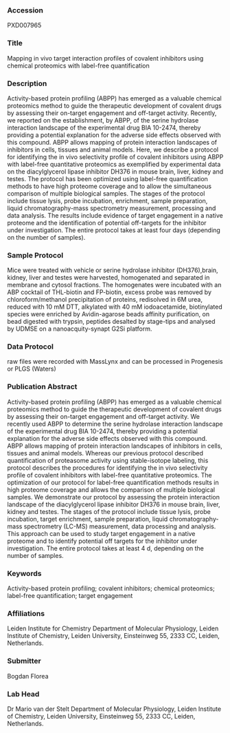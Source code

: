 ### Accession
PXD007965

### Title
Mapping in vivo target interaction profiles of covalent inhibitors using chemical proteomics with label-free quantification

### Description
Activity-based protein profiling (ABPP) has emerged as a valuable chemical proteomics method to guide the therapeutic development of covalent drugs by assessing their on-target engagement and off-target activity. Recently, we reported on the establishment, by ABPP, of the serine hydrolase interaction landscape of the experimental drug BIA 10-2474, thereby providing a potential explanation for the adverse side effects observed with this compound. ABPP allows mapping of protein interaction landscapes of inhibitors in cells, tissues and animal models. Here, we describe a protocol for identifying the in vivo selectivity profile of covalent inhibitors using ABPP with label-free quantitative proteomics as exemplified by experimental data on the diacylglycerol lipase inhibitor DH376 in mouse brain, liver, kidney and testes. The protocol has been optimized using label-free quantification methods to have high proteome coverage and to allow the simultaneous comparison of multiple biological samples. The stages of the protocol include tissue lysis, probe incubation, enrichment, sample preparation, liquid chromatography-mass spectrometry measurement, processing and data analysis. The results include evidence of target engagement in a native proteome and the identification of potential off-targets for the inhibitor under investigation. The entire protocol takes at least four days (depending on the number of samples).

### Sample Protocol
Mice were treated with vehicle or serine hydrolase inhibitor (DH376),brain, kidney, liver and testes were harvested, homogenated and separated in membrane and cytosol fractions. The homogenates were incubated with an ABP cocktail of THL-biotin and FP-biotin, excess probe was removed by chloroform/methanol precipitation of proteins, redisolved in 6M urea, reduced with 10 mM DTT, alkylated with 40 mM iodoacetamide, biotinylated species were enriched by Avidin-agarose beads affinity purification, on bead digested with trypsin, peptides desalted by stage-tips and analysed by UDMSE on a nanoacquity-synapt G2Si platform.

### Data Protocol
raw files were recorded with MassLynx and can be processed in Progenesis or PLGS (Waters)

### Publication Abstract
Activity-based protein profiling (ABPP) has emerged as a valuable chemical proteomics method to guide the therapeutic development of covalent drugs by assessing their on-target engagement and off-target activity. We recently used ABPP to determine the serine hydrolase interaction landscape of the experimental drug BIA 10-2474, thereby providing a potential explanation for the adverse side effects observed with this compound. ABPP allows mapping of protein interaction landscapes of inhibitors in cells, tissues and animal models. Whereas our previous protocol described quantification of proteasome activity using stable-isotope labeling, this protocol describes the procedures for identifying the in vivo selectivity profile of covalent inhibitors with label-free quantitative proteomics. The optimization of our protocol for label-free quantification methods results in high proteome coverage and allows the comparison of multiple biological samples. We demonstrate our protocol by assessing the protein interaction landscape of the diacylglycerol lipase inhibitor DH376 in mouse brain, liver, kidney and testes. The stages of the protocol include tissue lysis, probe incubation, target enrichment, sample preparation, liquid chromatography-mass spectrometry (LC-MS) measurement, data processing and analysis. This approach can be used to study target engagement in a native proteome and to identify potential off targets for the inhibitor under investigation. The entire protocol takes at least 4 d, depending on the number of samples.

### Keywords
Activity-based protein profiling; covalent inhibitors; chemical proteomics; label-free quantification; target engagement

### Affiliations
Leiden Institute for Chemistry
Department of Molecular Physiology, Leiden Institute of Chemistry, Leiden University, Einsteinweg 55, 2333 CC, Leiden, Netherlands.

### Submitter
Bogdan Florea

### Lab Head
Dr Mario van der Stelt
Department of Molecular Physiology, Leiden Institute of Chemistry, Leiden University, Einsteinweg 55, 2333 CC, Leiden, Netherlands.



